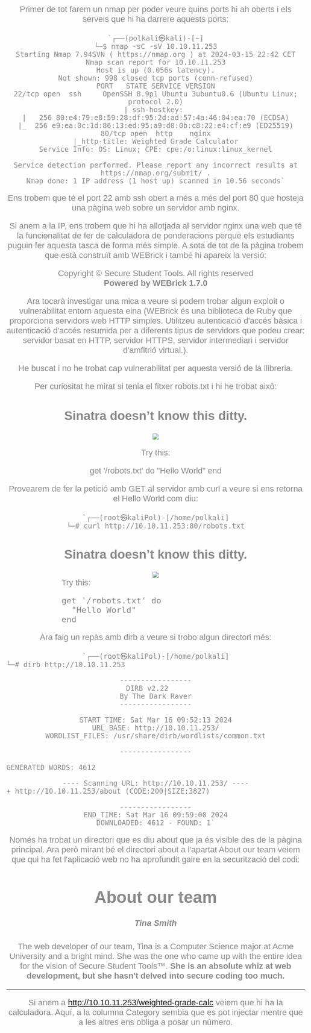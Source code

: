 Primer de tot farem un nmap per poder veure quins ports hi ah oberts i els serveis que hi ha darrere aquests ports:

```
`┌──(polkali㉿kali)-[~]
└─$ nmap -sC -sV 10.10.11.253
Starting Nmap 7.94SVN ( https://nmap.org ) at 2024-03-15 22:42 CET
Nmap scan report for 10.10.11.253
Host is up (0.056s latency).
Not shown: 998 closed tcp ports (conn-refused)
PORT   STATE SERVICE VERSION
22/tcp open  ssh     OpenSSH 8.9p1 Ubuntu 3ubuntu0.6 (Ubuntu Linux; protocol 2.0)
| ssh-hostkey: 
|   256 80:e4:79:e8:59:28:df:95:2d:ad:57:4a:46:04:ea:70 (ECDSA)
|_  256 e9:ea:0c:1d:86:13:ed:95:a9:d0:0b:c8:22:e4:cf:e9 (ED25519)
80/tcp open  http    nginx
|_http-title: Weighted Grade Calculator
Service Info: OS: Linux; CPE: cpe:/o:linux:linux_kernel

Service detection performed. Please report any incorrect results at https://nmap.org/submit/ .
Nmap done: 1 IP address (1 host up) scanned in 10.56 seconds`
```

Ens trobem que té el port 22 amb ssh obert a més a més del port 80 que hosteja una pàgina web sobre un servidor amb nginx.

Si anem a la IP, ens trobem que hi ha allotjada al servidor nginx una web que té la funcionalitat de fer de calculadora de ponderacions perquè els estudiants puguin fer aquesta tasca de forma més simple. A sota de tot de la pàgina trobem que està construït amb WEBrick i també hi apareix la versió:

Copyright © Secure Student Tools. All rights reserved  
**Powered by WEBrick 1.7.0**

Ara tocarà investigar una mica a veure si podem trobar algun exploit o vulnerabilitat entorn aquesta eina (WEBrick és una biblioteca de Ruby que proporciona servidors web HTTP simples. Utilitzeu autenticació d'accés bàsica i autenticació d'accés resumida per a diferents tipus de servidors que podeu crear: servidor basat en HTTP, servidor HTTPS, servidor intermediari i servidor d'amfitrió virtual.).

He buscat i no he trobat cap vulnerabilitat per aquesta versió de la llibreria.

Per curiositat he mirat si tenia el fitxer robots.txt i hi he trobat això:

## Sinatra doesn’t know this ditty.

![](http://127.0.0.1:3000/__sinatra__/404.png)

Try this:

get '/robots.txt' do
  "Hello World"
end

Provearem de fer la petició amb GET al servidor amb curl a veure si ens retorna el Hello World com diu:

```
`┌──(root㉿kaliPol)-[/home/polkali]
└─# curl http://10.10.11.253:80/robots.txt
````
<!DOCTYPE html>
<html>
<head>
  <style type="text/css">
  body { text-align:center;font-family:helvetica,arial;font-size:22px;
    color:#888;margin:20px}
  #c {margin:0 auto;width:500px;text-align:left}
  </style>
</head>
<body>
  <h2>Sinatra doesn’t know this ditty.</h2>
  <img src='http://127.0.0.1:3000/__sinatra__/404.png'>
  <div id="c">
    Try this:
    <pre>get &#x27;&#x2F;robots.txt&#x27; do
  &quot;Hello World&quot;
end
</pre>
  </div>
</body>
</html>

Ara faig un repàs amb dirb a veure si trobo algun directori més:

```
`┌──(root㉿kaliPol)-[/home/polkali]
└─# dirb http://10.10.11.253                                                                     

-----------------
DIRB v2.22    
By The Dark Raver
-----------------

START_TIME: Sat Mar 16 09:52:13 2024
URL_BASE: http://10.10.11.253/
WORDLIST_FILES: /usr/share/dirb/wordlists/common.txt

-----------------

GENERATED WORDS: 4612                                                          

---- Scanning URL: http://10.10.11.253/ ----
+ http://10.10.11.253/about (CODE:200|SIZE:3827)                                                                                                             
                                                                                                                                                             
-----------------
END_TIME: Sat Mar 16 09:59:00 2024
DOWNLOADED: 4612 - FOUND: 1`
```

Només ha trobat un directori que es diu about que ja és visible des de la pàgina principal. Ara però mirant bé el directori about a l'apartat About our team veiem que qui ha fet l'aplicació web no ha aprofundit gaire en la securització del codi:

# About our team

##### Tina Smith

The web developer of our team, Tina is a Computer Science major at Acme University and a bright mind. She was the one who came up with the entire idea for the vision of Secure Student Tools™. **She is an absolute whiz at web development, but she hasn't delved into secure coding too much.**

----------------------------------------------------------------------

Si anem a http://10.10.11.253/weighted-grade-calc veiem que hi ha la calculadora. Aquí, a la columna Category sembla que es pot injectar mentre que a les altres ens obliga a posar un número. 
